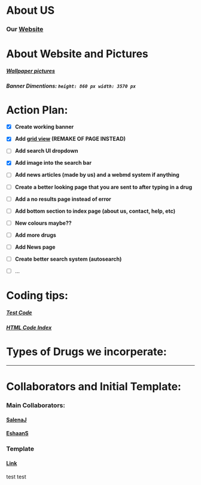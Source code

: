 # **About US**
### Our [Website](https://isthatadeveloper.github.io/pharmacyindexTest.github.io)


# **About Website and Pictures**
##### [Wallpaper pictures](https://www.wallpaperflare.com/search?wallpaper=pharmacy)
##### Banner Dimentions: ```height: 860 px width: 3570 px```


# **Action Plan:**

- [x] **Create working banner**
- [x] **Add [grid view](https://www.w3schools.com/css/css_rwd_grid.asp) (REMAKE OF PAGE INSTEAD)**
- [ ] **Add search UI dropdown**
- [x] **Add image into the search bar**
- [ ] **Add news articles (made by us) and a webmd system if anything**
- [ ] **Create a better looking page that you are sent to after typing in a drug**
- [ ] **Add a no results page instead of error**
- [ ] **Add bottom section to index page (about us, contact, help, etc)**
- [ ] **New colours maybe??**
- [ ] **Add more drugs**
- [ ] **Add News page**
- [ ] **Create better search system (autosearch)**
- [ ] ...


# **Coding tips:**
##### [Test Code](https://www.w3schools.com/css/tryit.asp?filename=tryresponsive_styles)
##### [HTML Code Index](https://docs.google.com/document/d/1txJtKqCXBK68QiEDWXglem8-mzOtcNsh4MzIJLNIbrs/edit#)


# **Types of Drugs we incorperate**:







------------------------------------

# **Collaborators and Initial Template:**
### **Main Collaborators:**
#### **[SalenaJ](https://github.com/SalenaJ)**
#### **[EshaanS](https://github.com/IsThatADeveloper)**

### **Template**
#### [Link](https://github.com/MultiX-Amsterdam/multix-amsterdam.github.io)

test
test
